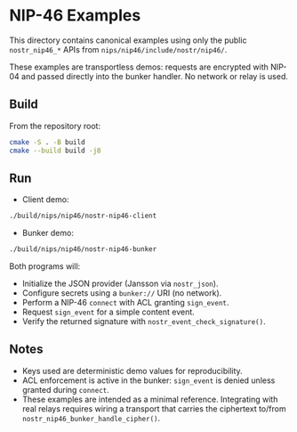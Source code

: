 # NIP-46 Examples

This directory contains canonical examples using only the public `nostr_nip46_*` APIs from `nips/nip46/include/nostr/nip46/`.

These examples are transportless demos: requests are encrypted with NIP-04 and passed directly into the bunker handler. No network or relay is used.

## Build

From the repository root:

```sh
cmake -S . -B build
cmake --build build -j8
```

## Run

- Client demo:

```sh
./build/nips/nip46/nostr-nip46-client
```

- Bunker demo:

```sh
./build/nips/nip46/nostr-nip46-bunker
```

Both programs will:

- Initialize the JSON provider (Jansson via `nostr_json`).
- Configure secrets using a `bunker://` URI (no network).
- Perform a NIP-46 `connect` with ACL granting `sign_event`.
- Request `sign_event` for a simple content event.
- Verify the returned signature with `nostr_event_check_signature()`.

## Notes

- Keys used are deterministic demo values for reproducibility.
- ACL enforcement is active in the bunker: `sign_event` is denied unless granted during `connect`.
- These examples are intended as a minimal reference. Integrating with real relays requires wiring a transport that carries the ciphertext to/from `nostr_nip46_bunker_handle_cipher()`.
